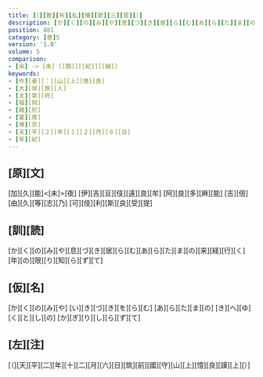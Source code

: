 ```yaml
---
title: [（][敢][布][私][懐][歌][三][首][）]
description: [か][く][の][み][や][息][づ][き][居][ら][む][あ][ら][た][ま][の][来][経][行][く][年][の][限][り][知][ら][ず][て]
position: 881
category: [巻]5
version: '1.0'
volume: 5
comparison:
- [米] -> [未] [[類]][[紀]][[細]]
keywords:
- [作][者][：][山][上][憶][良]
- [大][伴][旅][人]
- [太][宰][府]
- [福][岡]
- [餞][別]
- [宴][席]
- [帰][京]
- [天][平][２][年][１][２][月][６][日]
- [年][紀]
---
```


## [原][文]

[加][久][能]<[未]>[夜] [伊][吉][豆][伎][遠][良][牟] [阿][良][多][麻][能] [吉][倍][由][久][等][志][乃] [可][伎][利][斯][良][受][提]

## [訓][読]

[か][く][の][み][や][息][づ][き][居][ら][む][あ][ら][た][ま][の][来][経][行][く][年][の][限][り][知][ら][ず][て]

## [仮][名]

[か][く][の][み][や] [い][き][づ][き][を][ら][む] [あ][ら][た][ま][の] [き][へ][ゆ][く][と][し][の] [か][ぎ][り][し][ら][ず][て]

## [左][注]

[（][天][平][二][年][十][二][月][六][日][筑][前][國][守][山][上][憶][良][謹][上][）]
